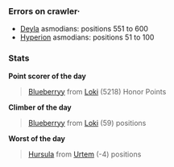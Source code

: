### Errors on crawler·
- [Deyla](/#/ranking/Deyla) asmodians: positions 551 to 600
- [Hyperion](/#/ranking/Hyperion) asmodians: positions 51 to 100


### Stats

**Point scorer of the day**
>[Blueberryy](/#/character/Loki/972278) from [Loki](/#/ranking/Loki)  (5218) Honor Points


**Climber of the day**
>[Blueberryy](/#/character/Loki/972278) from [Loki](/#/ranking/Loki)  (59) positions


**Worst of the day**
>[Hursula](/#/character/Urtem/270465) from [Urtem](/#/ranking/Urtem)  (-4) positions


